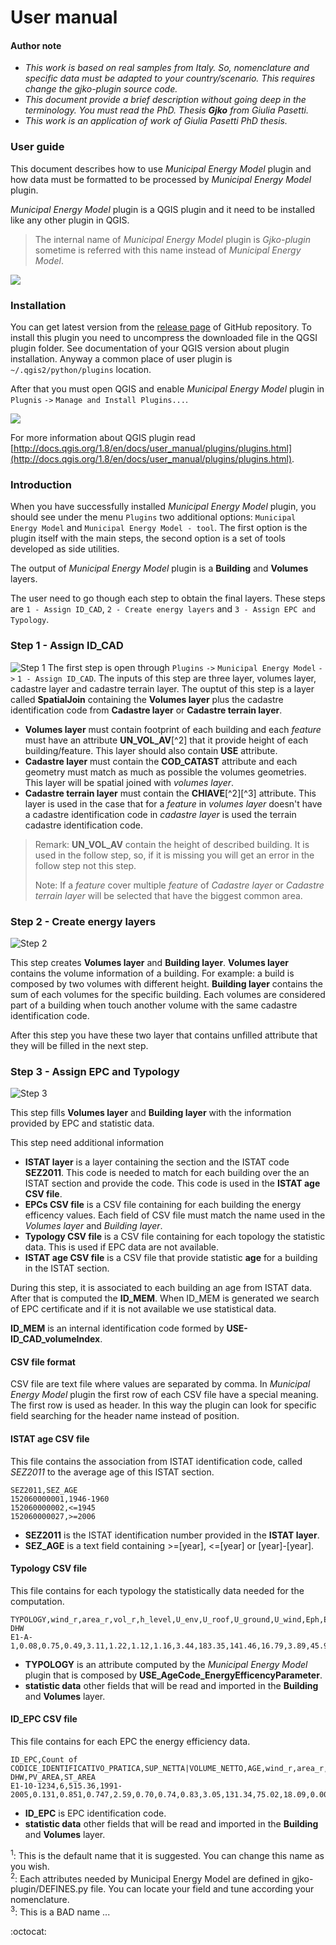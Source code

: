 # User manual
#### Author note
 - *This work is based on real samples from Italy. So, nomenclature and specific data must be adapted to your country/scenario. This requires change the gjko-plugin source code.*</br>
 - *This document provide a brief description without going deep in the terminology. You must read the PhD. Thesis __Gjko__ from Giulia Pasetti.*
 - *This work is an application of work of Giulia Pasetti PhD thesis.*

### User guide
This document describes how to use *Municipal Energy Model* plugin and how data must be formatted to be processed by *Municipal Energy Model* plugin.

*Municipal Energy Model* plugin is a QGIS plugin and it need to be installed like any other plugin in QGIS.

> The internal name of *Municipal Energy Model* plugin is *Gjko-plugin* sometime is referred with this name instead of *Municipal Energy Model*.

![](img/intro.png)

### Installation
You can get latest version from the [release page](https://github.com/zanfire/qgis-utils/releases/tag) of GitHub repository.
To install this plugin you need to uncompress the downloaded file in the QGSI plugin folder. See documentation of your QGIS version about plugin installation. Anyway a common place of user plugin is `~/.qgis2/python/plugins` location.

After that you must open QGIS and enable *Municipal Energy Model* plugin in `Plugnis` `->` `Manage and Install Plugins...`.

![](img/plugins_installed.png)

For more information about QGIS plugin read [http://docs.qgis.org/1.8/en/docs/user_manual/plugins/plugins.html](http://docs.qgis.org/1.8/en/docs/user_manual/plugins/plugins.html).

### Introduction
When you have successfully installed *Municipal Energy Model* plugin, you should see under the menu `Plugins` two additional options: `Municipal Energy Model` and `Municipal Energy Model - tool`. The first option is the plugin itself with the main steps, the second option is a set of tools developed as side utilities.

The output of *Municipal Energy Model* plugin is a **Building** and **Volumes** layers.

The user need to go though each step to obtain the final layers. These steps are `1 - Assign ID_CAD`, `2 - Create energy layers` and `3 - Assign EPC and Typology`. 

### Step 1 - Assign ID_CAD
![Step 1](img/step1.png)
The first step is open through `Plugins` `->` `Municipal Energy Model` `->` `1 - Assign ID_CAD`. The inputs of this step are three layer, volumes layer, cadastre layer and cadastre terrain layer.
The ouptut of this step is a layer called **SpatialJoin** containing the **Volumes layer** plus the cadastre identification code from  **Cadastre layer** or **Cadastre terrain layer**.

 - **Volumes layer** must contain footprint of each building and each *feature* must have an attribute **UN\_VOL\_AV**[^2] that it provide height of each building/feature. This layer should also contain **USE** attribute.
 - **Cadastre layer** must contain the **COD_CATAST** attribute and each geometry must match as much as possible the volumes geometries. This layer will be  spatial joined with *volumes layer*.
 - **Cadastre terrain layer** must contain the **CHIAVE**[^2][^3] attribute. This layer is used in the case that for a *feature* in *volumes layer* doesn't have a cadastre identification code in *cadastre layer* is used the terrain cadastre identification code.

> Remark: **UN\_VOL\_AV** contain the height of described building. It is used in the follow step, so, if it is missing you will get an error in the follow step not this step.
> 
> Note: If a *feature* cover multiple *feature* of *Cadastre layer* or *Cadastre terrain layer* will be selected that have the biggest common area.

### Step 2 - Create energy layers
![Step 2](img/step2.png)

This step creates **Volumes layer** and **Building layer**. **Volumes layer**
 contains the volume information of a building. For example: a build is composed by two volumes with different height. 
**Building layer** contains the sum of each volumes for the specific building. Each volumes are considered part of a building when touch another volume with the same cadastre identification code.

After this step you have these two layer that contains unfilled attribute that they will be filled in the next step.

### Step 3 - Assign EPC and Typology
![Step 3](img/step3.png)

This step fills **Volumes layer** and **Building layer** with the information provided by EPC and statistic data.

This step need additional information

- **ISTAT layer** is a layer containing the section and the ISTAT code **SEZ2011**. This code is needed to match for each building over the an ISTAT section and provide the code. This code is used in the **ISTAT age CSV file**. 
- **EPCs CSV file** is a CSV file containing for each building the energy efficency values. Each field of CSV file must match the name used in the *Volumes layer* and *Building layer*.
- **Typology CSV file** is a CSV file containing for each topology the statistic data. This is used if EPC data are not available.
- **ISTAT age CSV file** is a CSV file that provide statistic **age** for a building in the ISTAT section.

During this step, it is associated to each building an age from ISTAT data. After that is computed the **ID_MEM**. When ID_MEM is generated we search of EPC certificate and if it is not available we use statistical data.

**ID_MEM** is an internal identification code formed by **USE-ID\_CAD\_volumeIndex**.

#### CSV file format
CSV file are text file where values are separated by comma. In *Municipal Energy Model* plugin the first row of each CSV file have a special meaning. The first row is used as header. 
In this way the plugin can look for specific field searching for the header name instead of position.

#### ISTAT age CSV file
This file contains the association from ISTAT identification code, called *SEZ2011* to the average age of this ISTAT section.

```
SEZ2011,SEZ_AGE
152060000001,1946-1960
152060000002,<=1945
152060000027,>=2006
```

 - **SEZ2011** is the ISTAT identification number provided in the **ISTAT layer**.
 - **SEZ_AGE** is a text field containing >=[year], <=[year] or [year]-[year].

#### Typology CSV file
This file contains for each typology the statistically data needed for the computation.

```
TYPOLOGY,wind_r,area_r,vol_r,h_level,U_env,U_roof,U_ground,U_wind,Eph,Eth,ETC,EFER,EPW,EPT,E_HEAT,E_DHW,E_H-DHW
E1-A-1,0.08,0.75,0.49,3.11,1.22,1.12,1.16,3.44,183.35,141.46,16.79,3.89,45.99,229.33,0.80,0.68,0.74
```

 - **TYPOLOGY** is an attribute computed by the *Municipal Energy Model* plugin that is composed by **USE\_AgeCode\_EnergyEfficencyParameter**.
 - **statistic data** other fields that will be read and imported in the **Building** and **Volumes** layer.

#### ID_EPC CSV file
This file contains for each EPC the energy efficiency data.

```
ID_EPC,Count of CODICE_IDENTIFICATIVO_PRATICA,SUP_NETTA|VOLUME_NETTO,AGE,wind_r,area_r,vol_r,h_level,U_env,U_roof,U_ground,U_wind,Eph,Eth,ETC,EFER,EPW,EPT,E_HEAT,E_DHW,E_H-DHW,PV_AREA,ST_AREA
E1-10-1234,6,515.36,1991-2005,0.131,0.851,0.747,2.59,0.70,0.74,0.83,3.05,131.34,75.02,18.09,0.00,60.44,191.78,0.58,0.38,0.52,0.00,0.00
```

 - **ID_EPC** is EPC identification code.
 - **statistic data** other fields that will be read and imported in the **Building** and **Volumes** layer.
 

<sup>1</sup>: This is the default name that it is suggested. You can change this name as you wish.</br>
<sup>2</sup>: Each attributes needed by Municipal Energy Model are defined in gjko-plugin/DEFINES.py file. You can locate your field and tune according your nomenclature.</br>
<sup>3</sup>: This is a BAD name ...</br>

:octocat:
